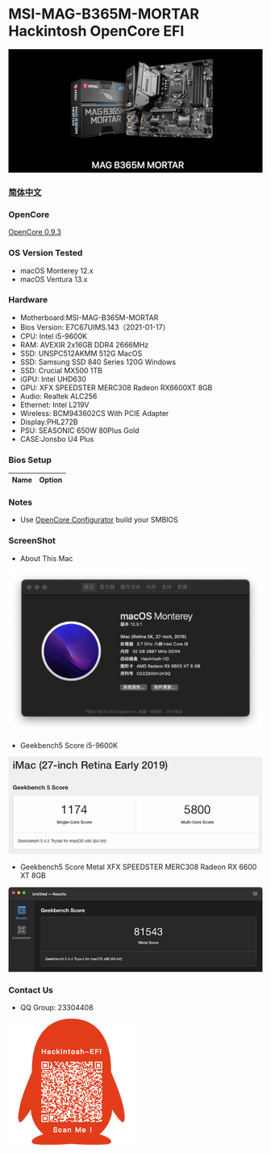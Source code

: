 # MSI-MAG-B365M-MORTAR Hackintosh OpenCore EFI

![image](ScreenShot/Motherboard.png)

### [简体中文](README.zh_CN.md)

### OpenCore

[OpenCore 0.9.3](https://github.com/acidanthera/OpenCorePkg)

### OS Version Tested

- macOS Monterey 12.x
- macOS Ventura  13.x 

### Hardware

- Motherboard:MSI-MAG-B365M-MORTAR
- Bios Version: E7C67UIMS.143（2021-01-17）
- CPU: Intel i5-9600K
- RAM: AVEXIR 2x16GB DDR4 2666MHz
- SSD: UNSPC512AKMM 512G MacOS
- SSD: Samsung SSD 840 Series 120G Windows
- SSD: Crucial MX500 1TB
- iGPU: Intel UHD630
- GPU: XFX SPEEDSTER MERC308 Radeon RX6600XT 8GB
- Audio: Realtek ALC256
- Ethernet: Intel L219V
- Wireless: BCM943602CS With PCIE Adapter
- Display:PHL272B
- PSU: SEASONIC 650W 80Plus Gold
- CASE:Jonsbo U4 Plus


### Bios Setup

| Name | Option |
| ----- | --- |


### Notes

 - Use [OpenCore Configurator](https://mackie100projects.altervista.org/opencore-configurator/) build your SMBIOS

### ScreenShot 

- About This Mac

![image](ScreenShot/aboutthismac.png)

- Geekbench5 Score i5-9600K 

![image](ScreenShot/Geekbench5.png)

- Geekbench5 Score Metal XFX SPEEDSTER MERC308 Radeon RX 6600 XT 8GB

![image](ScreenShot/metal.png)


### Contact Us 

- QQ Group: 23304408

![image](ScreenShot/QRCode.png)